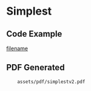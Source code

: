 # Simplest

## Code Example
[filename](../../assets/examples/simplest/v2/main.go  ':include :type=code')

## PDF Generated
```pdf
	assets/pdf/simplestv2.pdf
```